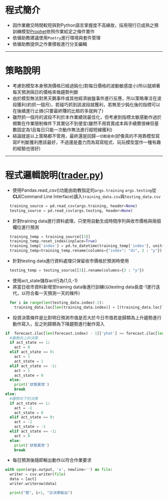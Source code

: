 
# 程式簡介
* 因作業繳交時間較短與對Python語言掌握度不高緣故，採用現行已成熟之預訓練模型[Prophet](https://facebook.github.io/prophet/)依照作業給定之條件實作
* 依循助教建議使用`Poetry`進行環境與套件管理
* 依循助教提供之作業樣板進行分支編輯
---
# 策略說明
* 考慮到模型本身預測價格已經過鈍化(對每日價格的波動敏感度小)所以就順著每天預測隔日的價格來做趨勢判斷
* 由於模型無法對黑天鵝事件或其他經濟崩盤事件進行反應，所以策略專注在波段獲利(約抓一個月)，若碰巧抓到該波段就獲利，若無至少鈍化後的指標可以在後續進行止損(只要最終賺的比賠的多就夠了)
* 雖然抓一個月的波段不利於本作業績效最佳化，但考慮到指標太敏感動作過於頻繁在作業限制條件下其實佔不到便宜(雖然不用買賣成本與手續費很棒但基數固定為1且每日只能一次動作無法進行超短線獲利)
* 結論就是以上策略都不管用，最終還是回歸`一切都是命`(好像真的不用靠模型寫寫IF判斷獲利應該最好，不過還是盡力而為寫寫程式、玩玩模型當作一種有趣的經驗也很好)
---
# 程式邏輯說明([trader.py](https://github.com/chihen73/1111_P761400_HW1/blob/main/trader.py))
* 使用Pandas.read_csv()功能由助教指定的`args.training` `args.testing`從**CLI**(Command Line Interface)讀入`training_data.csv`與`testing_data.csv`
```python
  training_source = pd.read_csv(args.training, header=None)
  testing_source = pd.read_csv(args.testing, header=None)
```
* 針對training data進行資料處理，只使用自動生成時間序列與收市價格與兩個欄位進行預測
```python
  training_temp = training_source[[3]]
  training_temp.reset_index(inplace=True)
  training_temp['index'] = pd.to_datetime(training_temp['index'], unit='D')
  training_temp=training_temp.rename(columns={"index": "ds", 3 : "y"})
```
* 針對testing data進行資料處理只保留收市價格於預測時使用
```python
  testing_temp = testing_source[[3]].rename(columns={3 : "y"})
```
* 使用act_state儲存act行為(1,0,-1)
* 將當日收市資料新增至training data後進行訓練(以testing data長度-1進行迭代，以符合看一天預測一天的條件)
```python
  for i in range(len(testing_data.index)-1):
    training_data.loc[len(training_data.index)] = [(training_data.loc[len(training_data.index)-1][0]) + timedelta(days=1) ,testing_data.iloc[i]['y']]
```
* 投資決策條件是比對明日預測市值是否大於今日市值若是歸類為上升趨勢進行動作寫入，反之則歸類為下降趨勢進行動作寫入
```python
if  forecast.iloc[len(forecast.index) - 1]['yhat'] >= forecast.iloc[len(forecast.index) - 2]['yhat'] :
  #趨勢向上的決策
  if act_state == 1:
    act = 0
  elif act_state == 0:
    act = 1
    act_state = 1
  elif act_state == -1:
    act = 1
    act_state = 0 
  else:
    print('狀態異常')
    break
else: 
  #趨勢向下的決策
  if act_state == 1:
    act = -1
    act_state = 0
  elif act_state == 0:
    act = -1
    act_state = -1
  elif act_state == -1:
    act = 0
  else:
    print('狀態異常')
    break
```
* 每日預測後隨即輸出動作以符合作業要求
```python
with open(args.output, 'a', newline='') as file:
  writer = csv.writer(file)
  data = [act]
  writer.writerow(data)

  print("第", i+1, "日決策輸出")
```
